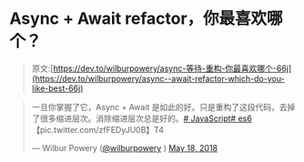 # Async + Await refactor，你最喜欢哪个？

> 原文:[https://dev.to/wilburpowery/async-等待-重构-你最喜欢哪个-66j](https://dev.to/wilburpowery/async--await-refactor-which-do-you-like-best-66j)

> 一旦你掌握了它，Async + Await 是如此的好。只是重构了这段代码，去掉了很多缩进层次。消除缩进层次总是好的。[# JavaScript](https://twitter.com/hashtag/javascript?src=hash&ref_src=twsrc%5Etfw)[# es6](https://twitter.com/hashtag/es6?src=hash&ref_src=twsrc%5Etfw)【pic.twitter.com/zfFEDyJU0B】T4
> 
> — Wilbur Powery ([@wilburpowery](https://dev.to/wilburpowery) ) [May 18, 2018](https://twitter.com/wilburpowery/status/997281352910278656?ref_src=twsrc%5Etfw)